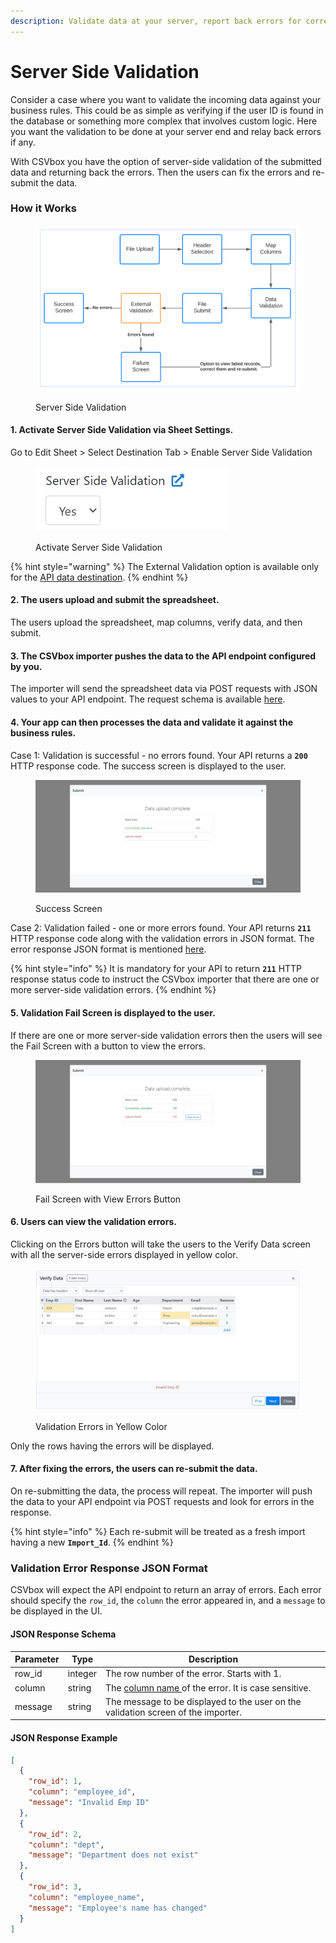 ```yaml
---
description: Validate data at your server, report back errors for correction.
---
```


# Server Side Validation

Consider a case where you want to validate the incoming data against your business rules. This could be as simple as verifying if the user ID is found in the database or something more complex that involves custom logic. Here you want the validation to be done at your server end and relay back errors if any.

With CSVbox you have the option of server-side validation of the submitted data and returning back the errors. Then the users can fix the errors and re-submit the data.

### How it Works

<figure><img src="../.gitbook/assets/External Validation (1).svg" alt=""><figcaption><p>Server Side Validation</p></figcaption></figure>

#### 1. Activate Server Side Validation via Sheet Settings.

Go to Edit Sheet > Select Destination Tab > Enable Server Side Validation

<div align="left">

<figure><img src="../.gitbook/assets/server-side button.jpg" alt=""><figcaption><p>Activate Server Side Validation</p></figcaption></figure>

</div>

{% hint style="warning" %}
The External Validation option is available only for the [API data destination](../destinations/#api-webhook).
{% endhint %}

#### 2. The users upload and submit the spreadsheet.

The users upload the spreadsheet, map columns, verify data, and then submit.

#### 3. The CSVbox importer pushes the data to the API endpoint configured by you.

The importer will send the spreadsheet data via POST requests with JSON values to your API endpoint. The request schema is available [here](https://help.csvbox.io/destinations#sample-json-post-to-your-api).

#### 4. Your app can then processes the data and validate it against the business rules.

Case 1: Validation is successful - no errors found. Your API returns a **`200`** HTTP response code. The success screen is displayed to the user.

<figure><img src="../.gitbook/assets/image (2).png" alt=""><figcaption><p>Success Screen</p></figcaption></figure>

Case 2: Validation failed - one or more errors found. Your API returns **`211`** HTTP response code along with the validation errors in JSON format. The error response JSON format is mentioned [here](server-side-validation.md#validation-error-json-response-format).

{% hint style="info" %}
It is mandatory for your API to return **`211`** HTTP response status code to instruct the CSVbox importer that there are one or more server-side validation errors.
{% endhint %}

#### 5. Validation Fail Screen is displayed to the user.

If there are one or more server-side validation errors then the users will see the Fail Screen with a button to view the errors.

<figure><img src="../.gitbook/assets/image.png" alt=""><figcaption><p>Fail Screen with View Errors Button</p></figcaption></figure>

#### 6. Users can view the validation errors.

Clicking on the Errors button will take the users to the Verify Data screen with all the server-side errors displayed in yellow color.

<figure><img src="../.gitbook/assets/verify.jpg" alt=""><figcaption><p>Validation Errors in Yellow Color</p></figcaption></figure>

Only the rows having the errors will be displayed.

#### 7. After fixing the errors, the users can re-submit the data.

On re-submitting the data, the process will repeat. The importer will push the data to your API endpoint via POST requests and look for errors in the response.

{% hint style="info" %}
Each re-submit will be treated as a fresh import having a new **`Import_Id`**.
{% endhint %}

### Validation Error Response JSON Format

CSVbox will expect the API endpoint to return an array of errors. Each error should specify the `row_id`, the `column` the error appeared in, and a `message` to be displayed in the UI.

#### JSON Response Schema

| Parameter | Type    | Description                                                                                                                |
| --------- | ------- | -------------------------------------------------------------------------------------------------------------------------- |
| row\_id   | integer | The row number of the error. Starts with 1.                                                                                |
| column    | string  | The [column name ](https://help.csvbox.io/dashboard-settings/sheet-options#column-name)of the error. It is case sensitive. |
| message   | string  | The message to be displayed to the user on the validation screen of the importer.                                          |

#### JSON Response Example

```json
[
  {
    "row_id": 1,
    "column": "employee_id",
    "message": "Invalid Emp ID"
  },
  {
    "row_id": 2,
    "column": "dept",
    "message": "Department does not exist"
  },
  {
    "row_id": 3,
    "column": "employee_name",
    "message": "Employee's name has changed"
  }
]
```
